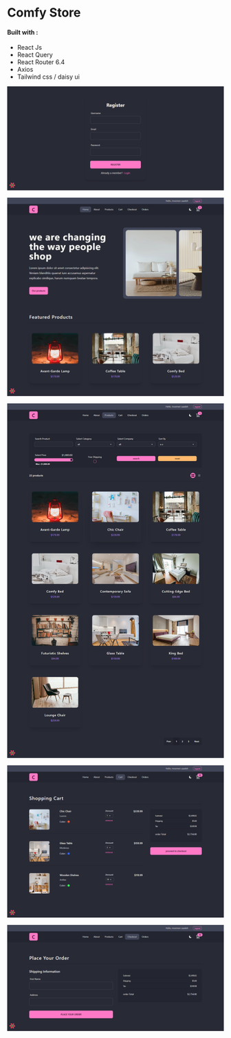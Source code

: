 <h1>Comfy Store</h1>
<h4>Built with :</h4>


<ul>
  <li>React Js</li>
  <li>React Query</li>
  <li>React Router 6.4</li>
  <li>Axios</li>
  <li>Tailwind css / daisy ui</li>
  
</ul>

![alt text](https://github.com/Moemen12/comfy_Store/blob/main/project_images/register.png)

![alt text](https://github.com/Moemen12/comfy_Store/blob/main/project_images/main.png)

![alt text](https://github.com/Moemen12/comfy_Store/blob/main/project_images/products.png)

![alt text](https://github.com/Moemen12/comfy_Store/blob/main/project_images/card.png)

![alt text](https://github.com/Moemen12/comfy_Store/blob/main/project_images/checkout.png)


